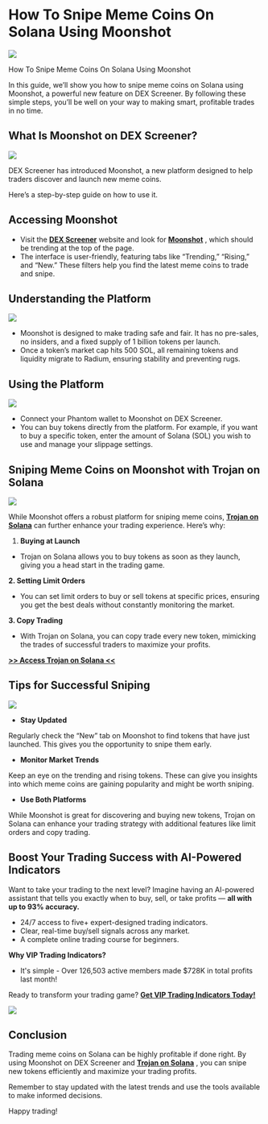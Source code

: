 # How To Snipe Meme Coins On Solana Using Moonshot

![](https://miro.medium.com/v2/1*7JJxNeih1RRGzr7jiR9EtA.png)

How To Snipe Meme Coins On Solana Using Moonshot

In this guide, we’ll show you how to snipe meme coins on Solana using Moonshot, a powerful new feature on DEX Screener. By following these simple steps, you’ll be well on your way to making smart, profitable trades in no time.

## What Is Moonshot on DEX Screener?

![](https://miro.medium.com/v2/1*vJBFTXpEVexJMH-silBmEQ.png)

DEX Screener has introduced Moonshot, a new platform designed to help traders discover and launch new meme coins.

Here’s a step-by-step guide on how to use it.

## **Accessing Moonshot**

* Visit the
  [**DEX Screener**](https://dexscreener.com/)
  website and look for
  [**Moonshot**](https://dexscreener.com/moonshot)
  , which should be trending at the top of the page.
* The interface is user-friendly, featuring tabs like “Trending,” “Rising,” and “New.” These filters help you find the latest meme coins to trade and snipe.

## **Understanding the Platform**

![](https://miro.medium.com/v2/1*NUUELGS4jOWowiYw2Pda9A.png)

* Moonshot is designed to make trading safe and fair. It has no pre-sales, no insiders, and a fixed supply of 1 billion tokens per launch.
* Once a token’s market cap hits 500 SOL, all remaining tokens and liquidity migrate to Radium, ensuring stability and preventing rugs.

## **Using the Platform**

![](https://miro.medium.com/v2/1*DBwaTqQDpM0swxBzPIb1Kg.png)

* Connect your Phantom wallet to Moonshot on DEX Screener.
* You can buy tokens directly from the platform. For example, if you want to buy a specific token, enter the amount of Solana (SOL) you wish to use and manage your slippage settings.

## Sniping Meme Coins on Moonshot with Trojan on Solana

![](https://miro.medium.com/v2/1*sgCR45EMXpJqdryfqvQ3Wg.png)

While Moonshot offers a robust platform for sniping meme coins,
[**Trojan on Solana**](https://t.me/solana_trojanbot?start=r-corokere)
can further enhance your trading experience. Here’s why:

1. **Buying at Launch**

* Trojan on Solana allows you to buy tokens as soon as they launch, giving you a head start in the trading game.

**2. Setting Limit Orders**

* You can set limit orders to buy or sell tokens at specific prices, ensuring you get the best deals without constantly monitoring the market.

**3. Copy Trading**

* With Trojan on Solana, you can copy trade every new token, mimicking the trades of successful traders to maximize your profits.

[**>> Access Trojan on Solana <<**](https://t.me/solana_trojanbot?start=r-corokere)

## Tips for Successful Sniping

![](https://miro.medium.com/v2/1*6Qdm1Z6seYowTGABqhNlhg.png)

* **Stay Updated**

Regularly check the “New” tab on Moonshot to find tokens that have just launched. This gives you the opportunity to snipe them early.

* **Monitor Market Trends**

Keep an eye on the trending and rising tokens. These can give you insights into which meme coins are gaining popularity and might be worth sniping.

* **Use Both Platforms**

While Moonshot is great for discovering and buying new tokens, Trojan on Solana can enhance your trading strategy with additional features like limit orders and copy trading.

## Boost Your Trading Success with AI-Powered Indicators

Want to take your trading to the next level? Imagine having an AI-powered assistant that tells you exactly when to buy, sell, or take profits —
**all with up to 93% accuracy.**

* 24/7 access to five+ expert-designed trading indicators.
* Clear, real-time buy/sell signals across any market.
* A complete online trading course for beginners.

**Why VIP Trading Indicators?**

* It's simple - Over 126,503 active members made $728K in total profits last month!

Ready to transform your trading game?
[**Get VIP Trading Indicators Today!**](https://vipindicators.xyz)

![](https://vipindicators.xyz/1.png)

## Conclusion

Trading meme coins on Solana can be highly profitable if done right. By using Moonshot on DEX Screener and
[**Trojan on Solana**](https://t.me/solana_trojanbot?start=r-corokere)
, you can snipe new tokens efficiently and maximize your trading profits.

Remember to stay updated with the latest trends and use the tools available to make informed decisions.

Happy trading!